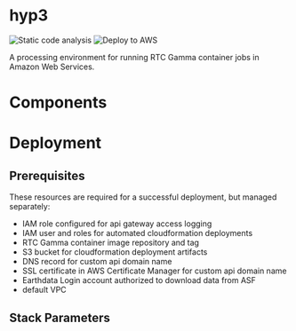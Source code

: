 # hyp3
![Static code analysis](https://github.com/ASFHyP3/hyp3/workflows/Static%20code%20analysis/badge.svg)
![Deploy to AWS](https://github.com/ASFHyP3/hyp3/workflows/Deploy%20to%20AWS/badge.svg)

A processing environment for running RTC Gamma container jobs in Amazon Web Services.

# Components

# Deployment

## Prerequisites

These resources are required for a successful deployment, but managed separately:

- IAM role configured for api gateway access logging
- IAM user and roles for automated cloudformation deployments
- RTC Gamma container image repository and tag
- S3 bucket for cloudformation deployment artifacts
- DNS record for custom api domain name
- SSL certificate in AWS Certificate Manager for custom api domain name
- Earthdata Login account authorized to download data from ASF
- default VPC

## Stack Parameters
